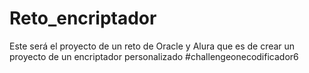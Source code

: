 # Reto_encriptador
Este será el proyecto de un reto de Oracle y Alura que es de crear un proyecto de un encriptador personalizado
#challengeonecodificador6
